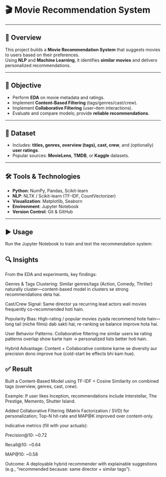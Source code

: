 # 🎬 Movie Recommendation System
---

## 📌 Overview
This project builds a **Movie Recommendation System** that suggests movies to users based on their preferences.  
Using **NLP** and **Machine Learning**, it identifies **similar movies** and delivers personalized recommendations.

---

## 🎯 Objective
- Perform **EDA** on movie metadata and ratings.  
- Implement **Content-Based Filtering** (tags/genres/cast/crew).  
- Implement **Collaborative Filtering** (user–item interactions).  
- Evaluate and compare models; provide **reliable recommendations**.

---

## 📂 Dataset
- Includes: **titles, genres, overview (tags), cast, crew**, and (optionally) **user ratings**.  
- Popular sources: **MovieLens**, **TMDB**, or **Kaggle** datasets.

---

## 🛠️ Tools & Technologies
- **Python**: NumPy, Pandas, Scikit-learn  
- **NLP**: NLTK / Scikit-learn (TF-IDF, CountVectorizer)  
- **Visualization**: Matplotlib, Seaborn  
- **Environment**: Jupyter Notebook  
- **Version Control**: Git & GitHub

---

## ▶️ **Usage**
Run the Jupyter Notebook to train and test the recommendation system:

## 🔍 Insights

From the EDA and experiments, key findings:

Genres & Tags Clustering: Similar genres/tags (Action, Comedy, Thriller) naturally cluster—content-based model in clusters se strong recommendations deta hai.

Cast/Crew Signal: Same director ya recurring lead actors wali movies frequently co-recommended hoti hain.

Popularity Bias: High-rating / popular movies zyada recommend hote hain—long tail (niche films) dab sakti hai; re-ranking se balance improve hota hai.

User Behavior Patterns: Collaborative filtering me similar users ke rating patterns overlap show karte hain → personalized lists better hoti hain.

Hybrid Advantage: Content + Collaborative combine karne se diversity aur precision dono improve hue (cold-start ke effects bhi kam hue).

## ✅ Result

Built a Content-Based Model using TF-IDF + Cosine Similarity on combined tags (overview, genres, cast, crew).

Example: If user likes Inception, recommendations include Interstellar, The Prestige, Memento, Shutter Island.

Added Collaborative Filtering (Matrix Factorization / SVD) for personalization; Top-N hit-rate and MAP@K improved over content-only.

Indicative metrics (fill with your actuals):

Precision@10: ~0.72

Recall@10: ~0.64

MAP@10: ~0.58

Outcome: A deployable hybrid recommender with explainable suggestions (e.g., “recommended because: same director + similar tags”).
